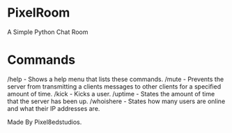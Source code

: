 # PixelRoom
A Simple Python Chat Room


# Commands
/help - Shows a help menu that lists these commands.
/mute - Prevents the server from transmitting a clients messages to other clients for a specified amount of time.
/kick - Kicks a user.
/uptime - States the amount of time that the server has been up.
/whoishere - States how many users are online and what their IP addresses are.

Made By Pixel8edstudios.
